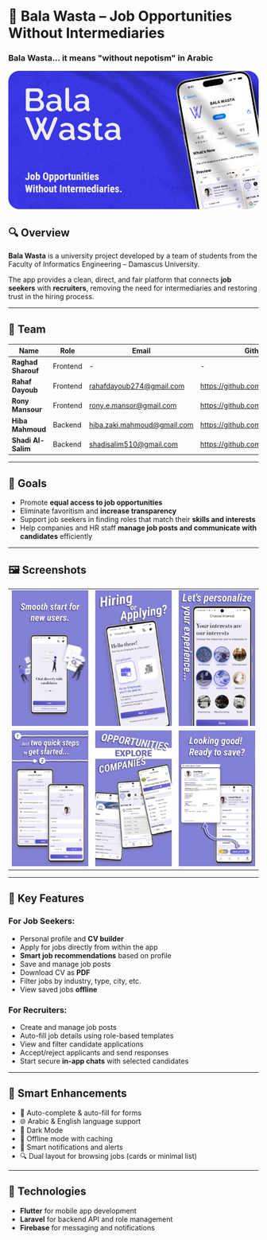 # 📱 Bala Wasta – Job Opportunities Without Intermediaries
### Bala Wasta... it means "without nepotism" in Arabic
![Banner](images/i.png) 
## 🔍 Overview

**Bala Wasta** is a university project developed by a team of students from the Faculty of Informatics Engineering – Damascus University.  

The app provides a clean, direct, and fair platform that connects **job seekers** with **recruiters**, removing the need for intermediaries and restoring trust in the hiring process.

---

## 👥 Team

| Name                | Role       | Email                | Github |
|---------------------|------------|-----------------------|-----|
| **Raghad Sharouf**    | Frontend   | -    |-|
| **Rahaf Dayoub**    | Frontend   | rahafdayoub274@gmail.com     | https://github.com/RahafDayoub4 |
| **Rony Mansour**     | Frontend   | rony.e.mansor@gmail.com      | https://github.com/rony22mansor |
| **Hiba Mahmoud**     | Backend    | hiba.zaki.mahmoud@gmail.com      | https://github.com/hiba77moh |
| **Shadi Al-Salim**      | Backend    | shadisalim510@gmail.com     | https://github.com/ShadiAlsalim |


---

## 🎯 Goals

- Promote **equal access to job opportunities**
- Eliminate favoritism and **increase transparency**
- Support job seekers in finding roles that match their **skills and interests**
- Help companies and HR staff **manage job posts and communicate with candidates** efficiently

---

## 🖼️ Screenshots

|   |   ||
| ---| ---| ---|
| ![](images/i_1.png) | ![](images/i_2.png) |![](images/i_3.png)|
  | ![](images/i_4.png) | ![](images/i_5.png)|![](images/i_6.png)|


---

## 🌟 Key Features

### For Job Seekers:
- Personal profile and **CV builder**
- Apply for jobs directly from within the app
- **Smart job recommendations** based on profile
- Save and manage job posts
- Download CV as **PDF**
- Filter jobs by industry, type, city, etc.
- View saved jobs **offline**

### For Recruiters:
- Create and manage job posts
- Auto-fill job details using role-based templates
- View and filter candidate applications
- Accept/reject applicants and send responses
- Start secure **in-app chats** with selected candidates

---

## 🧠 Smart Enhancements

- 🔁 Auto-complete & auto-fill for forms
- 🌐 Arabic & English language support
- 🌙 Dark Mode
- 📶 Offline mode with caching
- 📢 Smart notifications and alerts
- 🔍 Dual layout for browsing jobs (cards or minimal list)

---

## 🧰 Technologies

- **Flutter** for mobile app development  
- **Laravel** for backend API and role management  
- **Firebase** for messaging and notifications  

